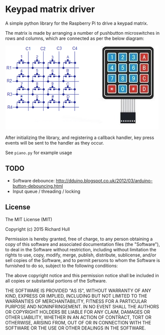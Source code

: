 # Keypad matrix driver

A simple python library for the Raspberry Pi to drive a keypad matrix.

The matrix is made by arranging a number of pushbutton microswitches in rows
and columns, which are connected as per the below diagram:

![keypad matrix](https://raw.githubusercontent.com/rm-hull/keypad/master/docs/images/keypad.png)

After initializing the library, and registering a callback handler, key press events
will be sent to the handler as they occur.

See `piano.py` for example usage

## TODO

* Software debounce: http://dduino.blogspot.co.uk/2012/03/arduino-button-debouncing.html
* Input queue / threading / locking

## License

The MIT License (MIT)

Copyright (c) 2015 Richard Hull

Permission is hereby granted, free of charge, to any person obtaining a copy
of this software and associated documentation files (the "Software"), to deal
in the Software without restriction, including without limitation the rights
to use, copy, modify, merge, publish, distribute, sublicense, and/or sell
copies of the Software, and to permit persons to whom the Software is
furnished to do so, subject to the following conditions:

The above copyright notice and this permission notice shall be included in all
copies or substantial portions of the Software.

THE SOFTWARE IS PROVIDED "AS IS", WITHOUT WARRANTY OF ANY KIND, EXPRESS OR
IMPLIED, INCLUDING BUT NOT LIMITED TO THE WARRANTIES OF MERCHANTABILITY,
FITNESS FOR A PARTICULAR PURPOSE AND NONINFRINGEMENT. IN NO EVENT SHALL THE
AUTHORS OR COPYRIGHT HOLDERS BE LIABLE FOR ANY CLAIM, DAMAGES OR OTHER
LIABILITY, WHETHER IN AN ACTION OF CONTRACT, TORT OR OTHERWISE, ARISING FROM,
OUT OF OR IN CONNECTION WITH THE SOFTWARE OR THE USE OR OTHER DEALINGS IN THE
SOFTWARE.

